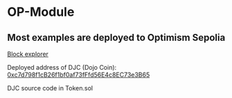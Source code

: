 # OP-Module

## Most examples are deployed to Optimism Sepolia

[Block explorer](https://sepolia-optimism.etherscan.io/)

Deployed address of DJC (Dojo Coin): [0xc7d798f1cB26f1bf0af73fFfd56E4c8EC73e3B65](https://sepolia-optimism.etherscan.io/address/0xc7d798f1cB26f1bf0af73fFfd56E4c8EC73e3B65)

DJC source code in Token.sol